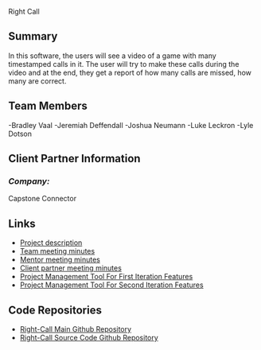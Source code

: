 Right Call
## **Summary**

In this software, the users will see a video of a game with many timestamped calls in it. The user will try to make these calls during the video and at the end, they get a report of how many calls are missed, how many are correct.

## **Team Members**

-Bradley Vaal
-Jeremiah Deffendall
-Joshua Neumann
-Luke Leckron
-Lyle Dotson


## **Client Partner Information**

### *Company:*
Capstone Connector


## **Links**

- [Project description](ProjectDescription.md)
- [Team meeting minutes](MeetingMinutes/Team)
- [Mentor meeting minutes](MeetingMinutes/Mentor)
- [Client partner meeting minutes](MeetingMinutes/ClientPartner)
- [Project Management Tool For First Iteration Features](https://github.com/users/UVCity/projects/1)
- [Project Management Tool For Second Iteration Features](https://github.com/users/UVCity/projects/3/views/1)

## **Code Repositories**

- [Right-Call Main Github Repository](https://github.com/UVCity/Right-Call)
- [Right-Call Source Code Github Repository](https://github.com/BRADrocket72/right-call-web)
